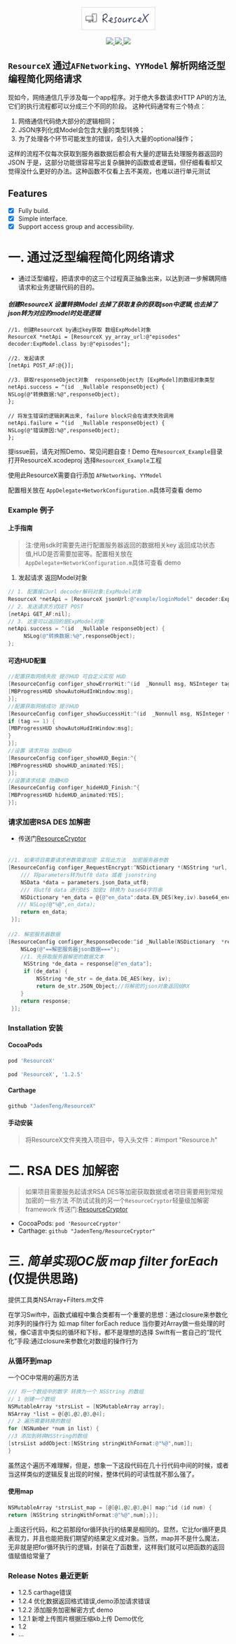 
<p align="center">
<img src="https://github.com/JadenTeng/ResourceX/blob/master/resourceX.png" width="168" height="52"/>
</p>

<p align="center">

<a href="https://github.com/JadenTeng/ResourceX">
<img src="https://travis-ci.com/JadenTeng/ResourceX.svg?branch=master">
</a>


<a href="https://github.com/Carthage/Carthage/">
<img src="https://img.shields.io/badge/Carthage-Compatible-4BC51D">
</a>

<a href="https://github.com/CocoaPods/CocoaPods">
<img src="https://img.shields.io/badge/CocoaPods-Compatible-orange">
</a>

</P>


## `ResourceX` 通过`AFNetworking、YYModel` 解析网络泛型编程简化网络请求 

现如今，网络通信几乎涉及每一个app程序。对于绝大多数请求HTTP API的方法,它们的执行流程都可以分成三个不同的阶段。
这种代码通常有三个特点：
1. 网络通信代码绝大部分的逻辑相同；
2. JSON序列化成Model会包含大量的类型转换；
3. 为了处理各个环节可能发生的错误，会引入大量的optional操作；

这样的流程不仅每次获取到服务器数据后都会有大量的逻辑去处理服务器返回的JSON
于是，这部分功能很容易写出复杂臃肿的函数或者逻辑，但仔细看看却又觉得没什么更好的办法。这种函数不仅看上去不美观，也难以进行单元测试

## Features
- [x] Fully build.
- [x] Simple interface.
- [x] Support access group and accessibility.

# 一. **通过泛型编程简化网络请求**

- 通过泛型编程，把请求中的这三个过程真正抽象出来，以达到进一步解耦网络请求和业务逻辑代码的目的。

#### *创建ResourceX 设置转换Model 去掉了获取复杂的获取json中逻辑,也去掉了json转为对应的model时处理逻辑*
```
//1. 创建ResourceX by通过key获取 数组ExpModel对象
ResourceX *netApi = [ResourceX yy_array_url:@"episodes" decoder:ExpModel.class by:@"episodes"];

//2. 发起请求
[netApi POST_AF:@{}];

//3. 获取responseObject对象  responseObject为 [ExpModel]的数组对象类型
netApi.success = ^(id  _Nullable responseObject) {
NSLog(@"转换数据:%@",responseObject);
};

// 将发生错误的逻辑剥离出来, failure block只会在请求失败调用
netApi.failure = ^(id  _Nullable responseObject) {
NSLog(@"错误原因:%@",responseObject);
};
```
提issue前，请先对照Demo、常见问题自查！Demo 在`ResourceX_Example`目录 打开ResourceX.xcodeproj 选择`ResourceX_Example`工程

使用此ResourceX需要自行添加 `AFNetworking`、`YYModel`

配置相关放在 `AppDelegate+NetworkConfiguration.m`具体可查看 demo

###  Example 例子
#### 上手指南
>注:使用sdk时需要先进行配置服务器返回的数据相关key 返回成功状态值,HUD是否需要加密等。配置相关放在 `AppDelegate+NetworkConfiguration.m`具体可查看 demo

1. 发起请求 返回Model对象
```objective-c
// 1. 配置接口url decoder解码对象:ExpModel对象
ResourceX *netApi = [ResourceX jsonUrl:@"exmple/loginModel" decoder:ExpModel.class];
// 2. 发送请求方式GET POST 
[netApi GET_AF:nil];
// 3. 这里可以返回的是ExpModel对象
netApi.success = ^(id  _Nullable responseObject) {
     NSLog(@"转换数据:%@",responseObject);
};
```
####  可选HUD配置
```objective-c
//配置获取网络失败 提示HUD 可自定义实现 HUD
[ResourceConfig configer_showErrorHit:^(id  _Nonnull msg, NSInteger tag) {
[MBProgressHUD showAutoHudInWindow:msg];
}];
//配置获取网络成功 提示HUD
[ResourceConfig configer_showSuccessHit:^(id  _Nonnull msg, NSInteger tag) {
if (tag == 1) {
[MBProgressHUD showAutoHudInWindow:msg];
}
}];
//设置 请求开始 加载HUD
[ResourceConfig configer_showHUD_Begin:^{
[MBProgressHUD showHUD_animated:YES];
}];
//设置请求结束 隐藏HUD
[ResourceConfig configer_hideHUD_Finish:^{
[MBProgressHUD hideHUD_animated:YES];
}];
```
### 请求加密RSA DES 加解密 
- 传送门[ResourceCryptor](https://github.com/JadenTeng/ResourceCryptor)
```objective-c

//1. 如果项目需要请求参数需要加密 实现此方法  加密服务器参数
[ResourceConfig configer_RequestEncrypt:^NSDictionary *(NSString *url, NSDictionary   *parameters) {
    /// 将parameters转为utf8 data 或者 jsonstring
    NSData *data = parameters.json_Data_utf8;
    /// 将utf8 data 进行DES 加密z 转换为 base64字符串
    NSDictionary *en_data = @{@"en_data":data.EN_DES(key,iv).base64_encoded_string};
   /// NSLog(@"%@",en_data);
    return en_data;
 }];
 
//2. 解密服务器数据
[ResourceConfig configer_ResponseDecode:^id _Nullable(NSDictionary  *response) {
    NSLog(@"==解密服务器json数据===");
    //1. 先获取服务器解密的数据文本
     NSString *de_data = response[@"en_data"];
     if (de_data) { 
         NSString *de_str = de_data.DE_AES(key, iv);
         return de_str.JSON_Object;//将解密的json对象返回给RX
    }
    return response;
 }];
```
### Installation 安装
#### CocoaPods
```ruby
pod 'ResourceX'  
```
```ruby
pod 'ResourceX', '1.2.5'
```  
#### Carthage
```objective-c
github "JadenTeng/ResourceX"
```
#### 手动安装
> 将ResourceX文件夹拽入项目中，导入头文件：#import "Resource.h"

# 二. RSA DES 加解密 
>如果项目需要服务起请求RSA DES等加密获取数据或者项目需要用到常规加密的一些方法
不防试试我的另一个`ResourceCryptor`轻量级加解密framework 传送门:[ResourceCryptor](https://github.com/JadenTeng/ResourceCryptor)
- CocoaPods:  `pod 'ResourceCryptor'`
- Carthage: `github "JadenTeng/ResourceCryptor"`

# 三. ***简单实现OC版 map filter forEach*** (仅提供思路) 
提供工具类NSArray+Filters.m文件

在学习Swift中，函数式编程中集合类都有一个重要的思想：通过closure来参数化对序列的操作行为 如:map filter forEach reduce
当你要对Array做一些处理的时候，像C语言中类似的循环和下标，都不是理想的选择 Swift有一套自己的“现代化”手段:通过closure来参数化对数组的操作行为

### 从循环到map
一个OC中常用的遍历方法
```objective-c
/// 将一个数组中的数字 转换为一个 NSString 的数组
// 1 创建一个数组
NSMutableArray *strsList = [NSMutableArray array];
NSArray *list = @[@1,@2,@3,@4];
// 2 遍历需要转换的数组
for (NSNumber *num in list) {
//3 添加到转换NSString的数组
[strsList addObject:[NSString stringWithFormat:@"%@",num]];
}
```
虽然这个遍历不难理解，但是，想象一下这段代码在几十行代码中间的时候，或者当这样类似的逻辑反复出现的时候，整体代码的可读性就不那么强了。

#### 使用map
```objective-c
NSMutableArray *strsList_map = [@[@1,@2,@3,@4] map:^id (id num) {
return [NSString stringWithFormat:@"%@",num];}];
```
上面这行代码，和之前那段for循环执行的结果是相同的。显然，它比for循环更具表现力，并且也能把我们期望的结果定义成对象。当然，map并不是什么魔法，无非就是把for循环执行的逻辑，封装在了函数里，这样我们就可以把函数的返回值赋值给常量了

###  Release Notes 最近更新     
- 1.2.5 carthage错误
- 1.2.4 优化数据返回格式错误,demo添加请求错误
- 1.2.2 添加服务加密解密方式 demo
- 1.2.1 新增上传图片根据压缩kb上传 Demo优化
- 1.2 
- ...
